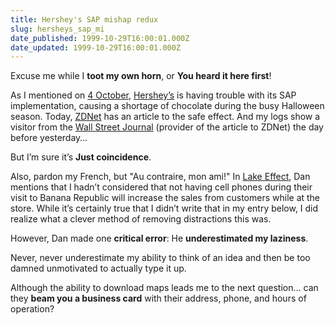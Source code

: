 ```yaml
---
title: Hershey's SAP mishap redux
slug: hersheys_sap_mi
date_published: 1999-10-29T16:00:01.000Z
date_updated: 1999-10-29T16:00:01.000Z
---
```


Excuse me while I **toot my own horn**, or **You heard it here first**!

As I mentioned on [4 October](#041099), [Hershey’s](http://www.hersheys.com) is having trouble with its SAP implementation, causing a shortage of chocolate during the busy Halloween season. Today, [ZDNet](http://www.zdnet.com/zdnn/stories/news/0,4586,2384087,00.html?chkpt=zdhpnews01) has an article to the safe effect. And my logs show a visitor from the [Wall Street Journal](http://www.wsj.com) (provider of the article to ZDNet) the day before yesterday…

But I’m sure it’s **Just coincidence**.

Also, pardon my French, but "Au contraire, mon ami!" In [Lake Effect](http://www.wwa.com/~dhartung/weblog/), Dan mentions that I hadn’t considered that not having cell phones during their visit to Banana Republic will increase the sales from customers while at the store. While it’s certainly true that I didn’t write that in my entry below, I did realize what a clever method of removing distractions this was.

However, Dan made one **critical error**: He **underestimated my laziness**.

Never, never underestimate my ability to think of an idea and then be too damned unmotivated to actually type it up.

Although the ability to download maps leads me to the next question… can they **beam you a business card** with their address, phone, and hours of operation?

